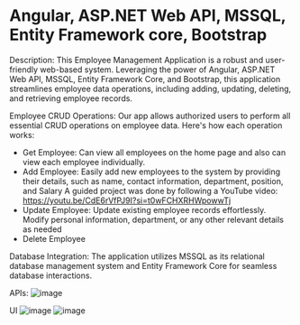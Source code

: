 # Angular, ASP.NET Web API, MSSQL, Entity Framework core, Bootstrap
Description:
This Employee Management Application is a robust and user-friendly web-based system. Leveraging the power of Angular, ASP.NET Web API, MSSQL, Entity Framework Core, and Bootstrap, this application streamlines employee data operations, including adding, updating, deleting, and retrieving employee records.

Employee CRUD Operations: 
Our app allows authorized users to perform all essential CRUD operations on employee data. Here's how each operation works:
- Get Employee: Can view all employees on the home page and also can view each employee individually.
- Add Employee: Easily add new employees to the system by providing their details, such as name, contact information, department, position, and Salary
A guided project was done by following a YouTube video: https://youtu.be/CdE6rVfPJ9I?si=t0wFCHXRHWpowwTj
- Update Employee: Update existing employee records effortlessly. Modify personal information, department, or any other relevant details as needed
- Delete Employee

Database Integration: The application utilizes MSSQL as its relational database management system and Entity Framework Core for seamless database interactions. 

APIs:
![image](https://github.com/DuliniC/Angular_dotNet_FullstackApp/assets/97654533/3eee6eb4-265e-456a-ab2a-e2db239c4b30)

UI
![image](https://github.com/DuliniC/Angular_dotNet_FullstackApp/assets/97654533/c53a2ad5-45f7-40d2-9537-6bd72105c929)
![image](https://github.com/DuliniC/Angular_dotNet_FullstackApp/assets/97654533/f5398b1c-9670-4479-bffa-b8ae0adbbc72)
